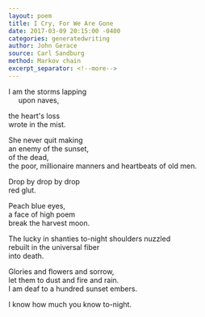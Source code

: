 ```yaml
---
layout: poem
title: I Cry, For We Are Gone
date: 2017-03-09 20:15:00 -0400
categories: generatedwriting
author: John Gerace
source: Carl Sandburg
method: Markov chain
excerpt_separator: <!--more-->
---
```


I am the storms lapping  
&nbsp;&nbsp;&nbsp;&nbsp;&nbsp;upon naves,<!--more-->  
  
the heart's loss  
wrote in the mist.  
  
She never quit making  
an enemy of the sunset,  
of the dead,  
the poor, millionaire manners and heartbeats of old men.  
  
Drop by drop by drop  
red glut.  
  
Peach blue eyes,  
a face of high poem  
break the harvest moon.  
  
The lucky in shanties to-night shoulders nuzzled  
rebuilt in the universal fiber  
into death.  
  
Glories and flowers and sorrow,  
let them to dust and fire and rain.  
I am deaf to a hundred sunset embers.  
  
I know how much you know to-night.